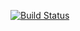 [![Build Status](https://travis-ci.org/AndreyUtka/react-flux-ts-starter-kit.svg?branch=master)](https://travis-ci.org/AndreyUtka/react-flux-ts-starter-kit)

